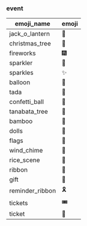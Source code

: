 ### event 

|emoji_name|emoji|
|---|---|
|jack_o_lantern|:jack_o_lantern:|
|christmas_tree|:christmas_tree:|
|fireworks|:fireworks:|
|sparkler|:sparkler:|
|sparkles|:sparkles:|
|balloon|:balloon:|
|tada|:tada:|
|confetti_ball|:confetti_ball:|
|tanabata_tree|:tanabata_tree:|
|bamboo|:bamboo:|
|dolls|:dolls:|
|flags|:flags:|
|wind_chime|:wind_chime:|
|rice_scene|:rice_scene:|
|ribbon|:ribbon:|
|gift|:gift:|
|reminder_ribbon|:reminder_ribbon:|
|tickets|:tickets:|
|ticket|:ticket:|
